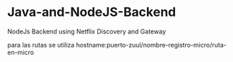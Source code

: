 # Java-and-NodeJS-Backend

 NodeJs Backend using Netflix Discovery and Gateway

para las rutas se utiliza hostname:puerto-zuul/nombre-registro-micro/ruta-en-micro
